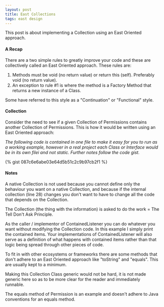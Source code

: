 ```yaml
---
layout: post
title: East Collections
tags: east design
---
```

This post is about implementing a Collection using an East Oriented approach.

#### A Recap
There are a two simple rules to greatly improve your code and these are collectively called an East Oriented approach.
These rules are:

1. Methods must be void (no return value) or return this (self). Preferably void (no return value).
2. An exception to rule #1 is where the method is a Factory Method that returns a new instance of a Class.

Some have referred to this style as a "Continuation" or "Functional" style.

#### Collection
Consider the need to see if a given Collection of Permissions contains another Collection of Permissions. This is how it would be written using an East Oriented approach:

_The following code is contained in one file to make it easy for you to run as a working example, however in a real project each Class or Interface would be in its
own filei and not static. Further notes follow the code gist._

{% gist 087c6e6abe03e64d5b51c2c9b97cb2f1 %}

#### Notes
A native Collection is not used because you cannot define only the behaviour you want on a native Collection, and because if the internal collection (line 28) changes you
don't want to have to change all the code that depends on the Collection.

The Collection (the thing with the information) is asked to do the work = The Tell Don't Ask Principle.

As the caller / implementor of ContainedListener you can do whatever you want without modifying the Collection code. In this example I simply print the contained items. Your implementations
of ContainedListener will also serve as a definition of what happens with contained items rather than that logic being spread through other pieces of code.

To fit in with other ecosystems or frameworks there are some methods that don't adhere to an East Oriented approach like "toString" and "equals". This are usually kept to a minimum.

Making this Collection Class generic would not be hard, it is not made generic here so as to be more clear for the reader and immediately runnable.

The equals method of Permission is an example and doesn't adhere to Java conventions for an equals method.


